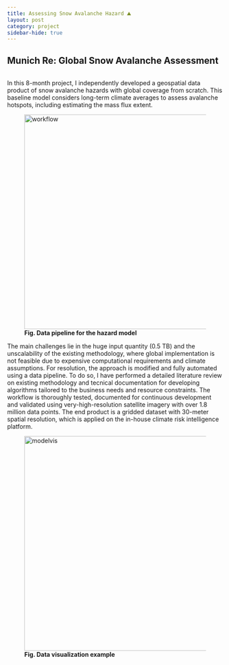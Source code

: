 ```yaml
---
title: Assessing Snow Avalanche Hazard ⛰️
layout: post
category: project
sidebar-hide: true
---
```


## Munich Re: Global Snow Avalanche Assessment


<span class="image left"><img src="{{ 'assets/images/input.jpg' | relative_url }}" alt="" /></span>

In this 8-month project, I independently developed a geospatial data product of snow avalanche hazards with global coverage from scratch. This baseline model considers long-term climate averages to assess avalanche hotspots, including estimating the mass flux extent.

<figure>
	<img src="{{ 'assets/images/pipeline.jpg' | relative_url }}" alt="workflow"  width="500" />
	<figcaption><b>Fig. Data pipeline for the hazard model</b></figcaption>
</figure>

The main challenges lie in the huge input quantity (0.5 TB) and the unscalability of the existing methodology, where global implementation is not feasible due to expensive computational requirements and climate assumptions. For resolution, the approach is modified and fully automated using a data pipeline. To do so, I have performed a detailed literature review on existing methodology and tecnical documentation for developing algorithms tailored to the business needs and resource constraints. The workflow is thoroughly tested, documented for continuous development and validated using very-high-resolution satellite imagery with over 1.8 million data points. The end product is a gridded dataset with 30-meter spatial resolution, which is applied on the in-house climate risk intelligence platform.


<figure>
	<img src="{{ 'assets/images/model.jpg' | relative_url }}" alt="modelvis"  width="500" />
	<figcaption><b>Fig. Data visualization example</b></figcaption>
</figure>
